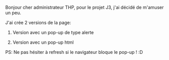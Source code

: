 Bonjour cher administrateur THP, pour le projet J3, j'ai décidé de m'amuser un peu.

J'ai crée 2 versions de la page:
1. Version avec un pop-up de type alerte





2. Version avec un pop-up html






PS: Ne pas hésiter à refresh si le navigateur bloque le pop-up ! :D